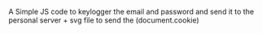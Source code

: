 A Simple JS code to keylogger the email and password and send it to the personal server + svg file to send the (document.cookie)
